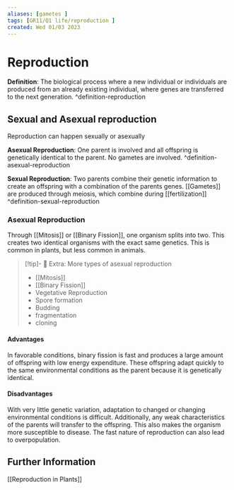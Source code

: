 ```yaml
---
aliases: [gametes ]
tags: [GR11/Q1 life/reproduction ]
created: Wed 01/03 2023
---
```

# Reproduction
**Definition**: The biological process where a new individual or individuals are produced from an already existing individual, where genes are transferred to the next generation. ^definition-reproduction

## Sexual and Asexual reproduction
Reproduction can happen sexually or asexually

**Asexual Reproduction**: One parent is involved and all offspring is genetically identical to the parent. No gametes are involved. ^definition-asexual-reproduction

**Sexual Reproduction**:  Two parents combine their genetic information to create an offspring with a combination of the parents genes. [[Gametes]] are produced through meiosis, which combine during [[fertilization]] ^definition-sexual-reproduction

### Asexual Reproduction
Through [[Mitosis]] or [[Binary Fission]], one organism splits into two. This creates two identical organisms with the exact same genetics. This is common in plants, but less common in animals. 


> [!tip]- :star_struck: Extra: More types of asexual reproduction
> - [[Mitosis]]
> - [[Binary Fission]]
> - Vegetative Reproduction
> - Spore formation
> - Budding
> - fragmentation
> - cloning

#### Advantages
In favorable conditions, binary fission is fast and produces a large amount of offspring with low energy expenditure. These offspring adapt quickly to the same environmental conditions as the parent because it is genetically identical. 

#### Disadvantages
With very little genetic variation, adaptation to changed or changing environmental conditions is difficult. Additionally, any weak characteristics of the parents will transfer to the offspring. This also makes the organism more susceptible to disease. The fast nature of reproduction can also lead to overpopulation. 

## Further Information
[[Reproduction in Plants]]

